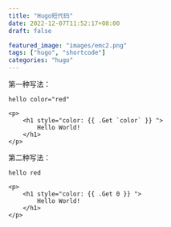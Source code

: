 ```yaml
---
title: "Hugo短代码"
date: 2022-12-07T11:52:17+08:00
draft: false

featured_image: "images/emc2.png"
tags: ["hugo", "shortcode"]
categories: "hugo"
---
```



第一种写法：
```
hello color="red"

<p>
    <h1 style="color: {{ .Get `color` }} ">
        Hello World! 
    </h1>
</p>
```
  
第二种写法：
```
hello red

<p>
    <h1 style="color: {{ .Get 0 }} ">
        Hello World! 
    </h1>
</p>
```
